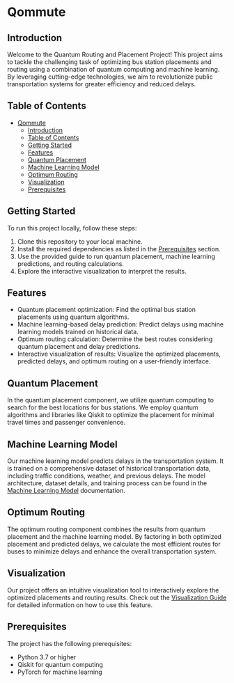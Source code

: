 # Qommute

## Introduction
Welcome to the Quantum Routing and Placement Project! This project aims to tackle the challenging task of optimizing bus station placements and routing using a combination of quantum computing and machine learning. By leveraging cutting-edge technologies, we aim to revolutionize public transportation systems for greater efficiency and reduced delays.

## Table of Contents
- [Qommute](#qommute)
  - [Introduction](#introduction)
  - [Table of Contents](#table-of-contents)
  - [Getting Started](#getting-started)
  - [Features](#features)
  - [Quantum Placement](#quantum-placement)
  - [Machine Learning Model](#machine-learning-model)
  - [Optimum Routing](#optimum-routing)
  - [Visualization](#visualization)
  - [Prerequisites](#prerequisites)

## Getting Started
To run this project locally, follow these steps:

1. Clone this repository to your local machine.
2. Install the required dependencies as listed in the [Prerequisites](#prerequisites) section.
4. Use the provided guide to run quantum placement, machine learning predictions, and routing calculations.
5. Explore the interactive visualization to interpret the results.

## Features
- Quantum placement optimization: Find the optimal bus station placements using quantum algorithms.
- Machine learning-based delay prediction: Predict delays using machine learning models trained on historical data.
- Optimum routing calculation: Determine the best routes considering quantum placement and delay predictions.
- Interactive visualization of results: Visualize the optimized placements, predicted delays, and optimum routing on a user-friendly interface.

## Quantum Placement
In the quantum placement component, we utilize quantum computing to search for the best locations for bus stations. We employ quantum algorithms and libraries like Qiskit to optimize the placement for minimal travel times and passenger convenience.

## Machine Learning Model
Our machine learning model predicts delays in the transportation system. It is trained on a comprehensive dataset of historical transportation data, including traffic conditions, weather, and previous delays. The model architecture, dataset details, and training process can be found in the [Machine Learning Model](machine_learning_model.md) documentation.

## Optimum Routing
The optimum routing component combines the results from quantum placement and the machine learning model. By factoring in both optimized placement and predicted delays, we calculate the most efficient routes for buses to minimize delays and enhance the overall transportation system.

## Visualization
Our project offers an intuitive visualization tool to interactively explore the optimized placements and routing results. Check out the [Visualization Guide](visualization.md) for detailed information on how to use this feature.

## Prerequisites
The project has the following prerequisites:

- Python 3.7 or higher
- Qiskit for quantum computing
- PyTorch for machine learning

